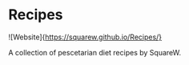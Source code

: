 # Recipes

![Website]{https://squarew.github.io/Recipes/}

A collection of pescetarian diet recipes by SquareW. 


